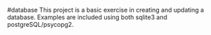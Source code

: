 #database
This project is a basic exercise in creating and updating a database. 
Examples are included using both sqlite3 and postgreSQL/psycopg2.
